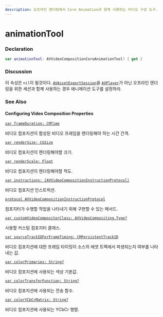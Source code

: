 ```yaml
---
description: 오프라인 렌더링에서 Core Animation과 함께 사용하는 비디오 구성 도구.
---
```


# animationTool

### Declaration

```swift
var animationTool: AVVideoCompositionCoreAnimationTool? { get }
```

### Discussion

이 속성은 `nil`이 될것이다.  [`AVAssetExportSession`](https://developer.apple.com/documentation/avfoundation/avassetexportsession)을 [`AVPlayer`](https://developer.apple.com/documentation/avfoundation/avplayer)가 아닌 오프라인 렌더링을 위한 세션과 함께 사용하는 경우 애니메이션 도구를 설정하라.

### See Also

#### Configuring Video Composition Properties

[`var frameDuration: CMTime`](https://developer.apple.com/documentation/avfoundation/avvideocomposition/1388013-frameduration)

비디오 컴포지션이 합성된 비디오 프레임을 렌더링해야 하는 시간 간격.

[`var renderSize: CGSize`](https://developer.apple.com/documentation/avfoundation/avvideocomposition/1388705-rendersize)

비디오 컴포지션이 렌더링해야할 크기.

[`var renderScale: Float`](https://developer.apple.com/documentation/avfoundation/avvideocomposition/1615786-renderscale)

비디오 컴포지션이 렌더링해야할 척도.

[`var instructions: [AVVideoCompositionInstructionProtocol]`](https://developer.apple.com/documentation/avfoundation/avvideocomposition/1389211-instructions)

비디오 컴포지션 인스트럭션.

[`protocol AVVideoCompositionInstructionProtocol`](https://developer.apple.com/documentation/avfoundation/avvideocompositioninstructionprotocol)

컴포지터가 수행할 작업을 나타내기 위해 구현할 수 있는 메서드.

[`var customVideoCompositorClass: AVVideoCompositing.Type?`](https://developer.apple.com/documentation/avfoundation/avvideocomposition/1389622-customvideocompositorclass)

사용할 커스텀 컴포지터 클래스.

[`var sourceTrackIDForFrameTiming: CMPersistentTrackID`](https://developer.apple.com/documentation/avfoundation/avvideocomposition/2873798-sourcetrackidforframetiming)

비디오 컴포지션에 대한 프레임 타이밍이 소스의 에셋 트랙에서 파생되는지 여부를 나타내는 값.

[`var colorPrimaries: String?`](https://developer.apple.com/documentation/avfoundation/avvideocomposition/1643235-colorprimaries)

비디오 컴포지션에 사용되는 색상 기본값.

[`var colorTransferFunction: String?`](https://developer.apple.com/documentation/avfoundation/avvideocomposition/1643230-colortransferfunction)

비디오 컴포지션에 사용되는 전송 함수.

[`var colorYCbCrMatrix: String?`](https://developer.apple.com/documentation/avfoundation/avvideocomposition/1643236-colorycbcrmatrix)

비디오 컴포지션에 사용되는 YCbCr 행렬.

